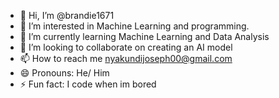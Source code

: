 - 👋 Hi, I’m @brandie1671
- 👀 I’m interested in Machine Learning and programming.
- 🌱 I’m currently learning Machine Learning and Data Analysis
- 💞️ I’m looking to collaborate on creating an AI model
- 📫 How to reach me nyakundijoseph00@gmail.com
- 😄 Pronouns: He/ Him
- ⚡ Fun fact: I code when im bored

<!---
brandie1671/brandie1671 is a ✨ special ✨ repository because its `README.md` (this file) appears on your GitHub profile.
You can click the Preview link to take a look at your changes.
--->
